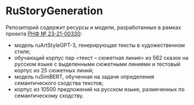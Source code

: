 # RuStoryGeneration
Репозиторий содержит ресурсы и модели, разработанные в рамках проекта [РНФ № 23-21-00330](https://rscf.ru/project/23-21-00330/):
- модель ruArtStyleGPT-3, генерирующая тексты в художественном стиле;
- обучающий корпус пар <текст – сюжетная линия> из 562 сказок на русском языке с выделенными сюжетными линиями и тестовый корпус из 25 сюжетных линий;
- модель ruSimBERT, обученная на задаче определения семантического сходства текстов;
- корпус из 10500 предложений на русском языке, размеченных по семантическому сходству.
